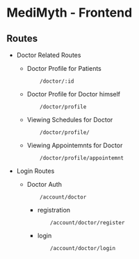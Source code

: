# MediMyth - Frontend

## Routes

- Doctor Related Routes
    
    - Doctor Profile for Patients

        ```
            /doctor/:id
        ```
    
    - Doctor Profile for Doctor himself

        ```
            /doctor/profile
        ```
    
    - Viewing Schedules for Doctor

        ```
            /doctor/profile/
        ```
    
    - Viewing Appointemnts for Doctor

        ```
            /doctor/profile/appointemnt
        ```

- Login Routes


    - Doctor Auth
        ```
            /account/doctor
        ```

        - registration

            ```
                /account/doctor/register
            ```

        - login

            ```
                /account/doctor/login
            ```